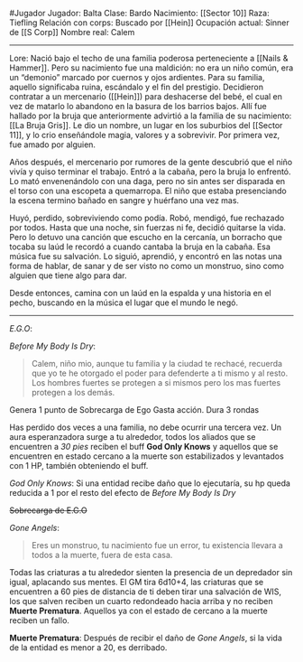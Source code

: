 #Jugador 
Jugador: Balta
Clase: Bardo
Nacimiento: [[Sector 10]]
Raza: Tiefling
Relación con corps: Buscado por [[Hein]]
Ocupación actual: Sinner de [[S Corp]]
Nombre real: Calem


---

Lore: Nació bajo el techo de una familia poderosa perteneciente a [[Nails & Hammer]]. Pero su nacimiento fue una maldición: no era un niño común, era un “demonio” marcado por cuernos y ojos ardientes. Para su familia, aquello significaba ruina, escándalo y el fin del prestigio. Decidieron contratar a un mercenario ([[Hein]]) para deshacerse del bebé, el cual en vez de matarlo lo abandono en la basura de los barrios bajos. Allí fue hallado por la bruja que anteriormente advirtió a la familia de su nacimiento: [[La Bruja Gris]]. Le dio un nombre, un lugar en los suburbios del [[Sector 11]], y lo crio enseñándole magia, valores y a sobrevivir. Por primera vez, fue amado por alguien.

Años después, el mercenario por rumores de la gente descubrió que el niño vivía y quiso terminar el trabajo. Entró a la cabaña, pero la bruja lo enfrentó. Lo mató envenenándolo con una daga, pero no sin antes ser disparada en el torso con una escopeta a quemarropa. El niño que estaba presenciando la escena termino bañado en sangre y huérfano una vez mas.

Huyó, perdido, sobreviviendo como podía. Robó, mendigó, fue rechazado por todos. Hasta que una noche, sin fuerzas ni fe, decidió quitarse la vida. Pero lo detuvo una canción que escucho en la cercanía, un borracho que tocaba su laúd le recordó a cuando cantaba la bruja en la cabaña. Esa música fue su salvación. Lo siguió, aprendió, y encontró en las notas una forma de hablar, de sanar y de ser visto no como un monstruo, sino como alguien que tiene algo para dar.

Desde entonces, camina con un laúd en la espalda y una historia en el pecho, buscando en la música el lugar que el mundo le negó.

---

_E.G.O_:

_Before My Body Is Dry_:

> Calem, niño mio, aunque tu familia y la ciudad te rechacé, recuerda que yo te he otorgado el poder para defenderte a ti mismo y al resto. Los hombres fuertes se protegen a si mismos pero los mas fuertes protegen a los demás.



Genera 1 punto de Sobrecarga de Ego
Gasta acción.
Dura 3 rondas

Has perdido dos veces a una familia, no debe ocurrir una tercera vez. 
Un aura esperanzadora surge a tu alrededor, todos los aliados que se encuentren a *30 pies* reciben el buff **God Only Knows** y aquellos que se encuentren en estado cercano a la muerte son estabilizados y levantados con 1 HP, también obteniendo el buff.

_God Only Knows_:
Si una entidad recibe daño que lo ejecutaría, su hp queda reducida a 1 por el resto del efecto de _Before My Body Is Dry_



~~Sobrecarga de E.G.O~~


_Gone Angels_:


> Eres un monstruo, tu nacimiento fue un error, tu existencia llevara a todos a la muerte, fuera de esta casa.



Todas las criaturas a tu alrededor sienten la presencia de un depredador sin igual, aplacando sus mentes. El GM tira 6d10+4, las criaturas que se encuentren a 60 pies de distancia de ti deben tirar una salvación de WIS, los que salven reciben un cuarto redondeado hacia arriba y no reciben **Muerte Prematura**. Aquellos ya con el estado de cercano a la muerte reciben un fallo.

**Muerte Prematura**:
Después de recibir el daño de _Gone Angels_, si la vida de la entidad es menor a 20, es derribado.